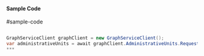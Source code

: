 #### Sample Code
#sample-code 

```C#

GraphServiceClient graphClient = new GraphServiceClient();
var administrativeUnits = await graphClient.AdministrativeUnits.Request().GetAsync();
*** 

```